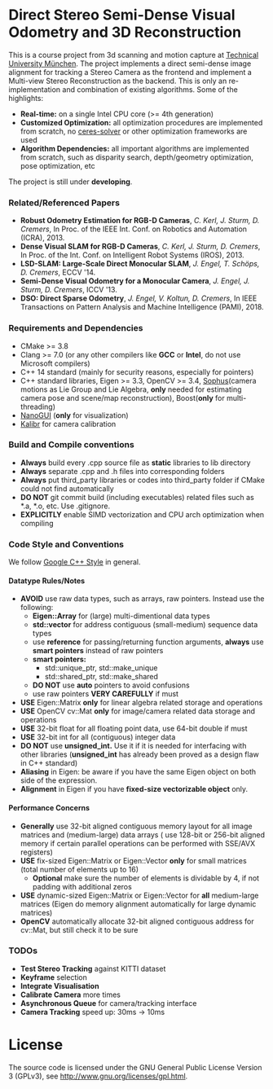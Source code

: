 # Direct Stereo Semi-Dense Visual Odometry and 3D Reconstruction
This is a course project from 3d scanning and motion capture at [Technical University München](https://www.tum.de/en/).
The project implements a direct semi-dense image alignment for tracking a Stereo Camera 
as the frontend and implement a Multi-view Stereo Reconstruction as the backend. This is only an re-implementation and 
combination of existing algorithms. Some of the highlights:
* **Real-time:** on a single Intel CPU core (>= 4th generation)
* **Customized Optimization:** all optimization procedures are implemented from scratch, no [ceres-solver](http://ceres-solver.org/) or other optimization frameworks are used
* **Algorithm Dependencies:** all important algorithms are implemented from scratch, such as disparity search, depth/geometry optimization, pose optimization, etc

The project is still under **developing**.
 
### Related/Referenced Papers
* **Robust Odometry Estimation for RGB-D Cameras**, *C. Kerl, J. Sturm, D. Cremers*, In Proc. of the IEEE Int. Conf. on Robotics and Automation (ICRA), 2013.
* **Dense Visual SLAM for RGB-D Cameras**, *C. Kerl, J. Sturm, D. Cremers*, In Proc. of the Int. Conf. on Intelligent Robot Systems (IROS), 2013.
* **LSD-SLAM: Large-Scale Direct Monocular SLAM**, *J. Engel, T. Schöps, D. Cremers*, ECCV '14.
* **Semi-Dense Visual Odometry for a Monocular Camera**, *J. Engel, J. Sturm, D. Cremers*, ICCV '13.
* **DSO: Direct Sparse Odometry**, *J. Engel, V. Koltun, D. Cremers*, In IEEE Transactions on Pattern Analysis and Machine Intelligence (PAMI), 2018.

### Requirements and Dependencies

* CMake >= 3.8
* Clang >= 7.0 (or any other compilers like **GCC** or **Intel**, do not use Microsoft compilers)
* C++ 14 standard (mainly for security reasons, especially for pointers)
* C++ standard libraries, Eigen >= 3.3, OpenCV >= 3.4, [Sophus](https://github.com/strasdat/Sophus)(camera motions as Lie Group and Lie Algebra, **only** needed for estimating camera pose and scene/map reconstruction), 
Boost(**only** for multi-threading)
* [NanoGUI](https://nanogui.readthedocs.io/en/latest/) (**only** for visualization)
* [Kalibr](https://github.com/ethz-asl/kalibr) for camera calibration

### Build and Compile conventions

* **Always** build every .cpp source file as **static** libraries to lib directory
* **Always** separate .cpp and .h files into corresponding folders
* **Always** put third_party libraries or codes into third_party folder if CMake could not find automatically
* **DO NOT** git commit build (including executables) related files such as *.a, *.o, etc. Use .gitignore.
* **EXPLICITLY** enable SIMD vectorization and CPU arch optimization when compiling

### Code Style and Conventions

We follow [Google C++ Style](https://google.github.io/styleguide/cppguide.html) in general.

#### Datatype Rules/Notes
* **AVOID** use raw data types, such as arrays, raw pointers. Instead use the following:
    * **Eigen::Array** for (large) multi-dimentional data types
    * **std::vector** for address contiguous (small-medium) sequence data types
    * use **reference** for passing/returning function arguments, **always** use **smart pointers** instead of raw pointers
    * **smart pointers:**
        *  std::unique_ptr, std::make_unique
        *  std::shared_ptr, std::make_shared
    * **DO NOT** use **auto** pointers to avoid confusions
    * use raw pointers **VERY CAREFULLY** if must
* **USE** Eigen::Matrix **only** for linear algebra related storage and operations
* **USE** OpenCV cv::Mat **only** for image/camera related data storage and operations
* **USE** 32-bit float for all floating point data, use 64-bit double if must
* **USE** 32-bit int for all (contiguous) integer data
* **DO NOT** use **unsigned_int.** Use it if it is needed for interfacing with other libraries 
(**unsigned_int** has already been proved as a design flaw in C++ standard)
* **Aliasing** in Eigen: be aware if you have the same Eigen object on both side of the expression.
* **Alignment** in Eigen if you have **fixed-size vectorizable object** only.


#### Performance Concerns
* **Generally** use 32-bit aligned contiguous memory layout for all image matrices and (medium-large) data arrays (
use 128-bit or 256-bit aligned memory if certain parallel operations can be performed with SSE/AVX registers)
* **USE** fix-sized Eigen::Matrix or Eigen::Vector **only** for small matrices (total number of elements up to 16)
    * **Optional** make sure the number of elements is dividable by 4, if not padding with additional zeros
* **USE** dynamic-sized Eigen::Matrix or Eigen::Vector for **all** medium-large matrices (Eigen do memory alignment automatically for large dynamic matrices)
* **OpenCV** automatically allocate 32-bit aligned contiguous address for cv::Mat, but still check it to be sure


### TODOs

* **Test Stereo Tracking** against KITTI dataset
* **Keyframe** selection
* **Integrate Visualisation**
* **Calibrate Camera** more times
* **Asynchronous Queue** for camera/tracking interface
* **Camera Tracking** speed up: 30ms -> 10ms


# License
The source code is licensed under the GNU General Public License Version 3 (GPLv3), see http://www.gnu.org/licenses/gpl.html.




